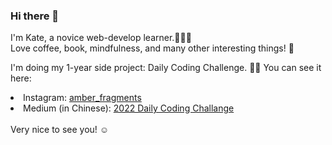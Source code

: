 ### Hi there 👋

I'm Kate, a novice web-develop learner.👩🏻‍💻 <br>
Love coffee, book, mindfulness, and many other interesting things! 🌸

I'm doing my 1-year side project: Daily Coding Challenge. 💪🏼
You can see it here:
<li> Instagram: <a href="https://www.instagram.com/amber_fragments/">amber_fragments </a></li>
<li> Medium (in Chinese): <a href="https://medium.com/@amber.fragments/2022-daily-coding-challenge-35f753e9ea2c">2022 Daily Coding Challange </a></li>
<br>
Very nice to see you! ☺️

<!--
**Kate-Chu/Kate-Chu** is a ✨ _special_ ✨ repository because its `README.md` (this file) appears on your GitHub profile.

Here are some ideas to get you started:

- 🔭 I’m currently working on ...
- 🌱 I’m currently learning ...
- 👯 I’m looking to collaborate on ...
- 🤔 I’m looking for help with ...
- 💬 Ask me about ...
- 📫 How to reach me: ...
- 😄 Pronouns: ...
- ⚡ Fun fact: ...
-->
